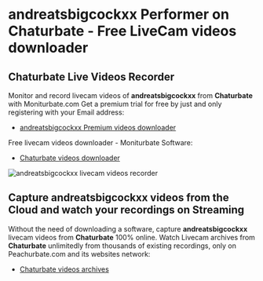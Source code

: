 # andreatsbigcockxx Performer on Chaturbate - Free LiveCam videos downloader

## Chaturbate Live Videos Recorder

Monitor and record livecam videos of **andreatsbigcockxx** from **Chaturbate** with Moniturbate.com
Get a premium trial for free by just and only registering with your Email address:
* [andreatsbigcockxx Premium videos downloader](https://moniturbate.com/request-demo-licence-key.html)

Free livecam videos downloader - Moniturbate Software:
* [Chaturbate videos downloader](https://moniturbate.com/moniturbate-download-software.html)

![andreatsbigcockxx livecam videos recorder](https://peachurnet.com/templates/moniturbate-software.png)


## Capture andreatsbigcockxx videos from the Cloud and watch your recordings on Streaming

Without the need of downloading a software, capture **andreatsbigcockxx** livecam videos from **Chaturbate** 100% online.
Watch Livecam archives from **Chaturbate** unlimitedly from thousands of existing recordings, only on Peachurbate.com and its websites network:
* [Chaturbate videos archives](https://peachurnet.com/)
